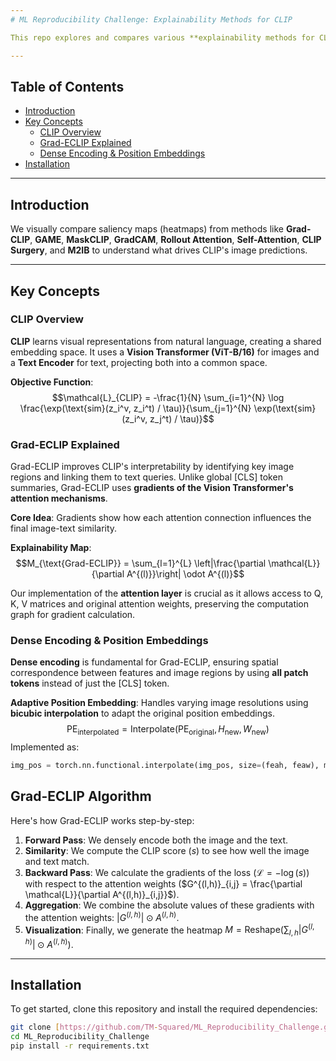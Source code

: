 ```yaml
---
# ML Reproducibility Challenge: Explainability Methods for CLIP

This repo explores and compares various **explainability methods for CLIP (Contrastive Language-Image Pre-training)** models, focusing on **Grad-ECLIP** to make CLIP's predictions more interpretable.

---
```

## Table of Contents

- [Introduction](#introduction)
- [Key Concepts](#key-concepts)
  - [CLIP Overview](#clip-overview)
  - [Grad-ECLIP Explained](#grad-eclip-explained)
  - [Dense Encoding & Position Embeddings](#dense-encoding--position-embeddings)
- [Installation](#installation)

---
## Introduction

We visually compare saliency maps (heatmaps) from methods like **Grad-CLIP**, **GAME**, **MaskCLIP**, **GradCAM**, **Rollout Attention**, **Self-Attention**, **CLIP Surgery**, and **M2IB** to understand what drives CLIP's image predictions.

---
## Key Concepts

### CLIP Overview

**CLIP** learns visual representations from natural language, creating a shared embedding space. It uses a **Vision Transformer (ViT-B/16)** for images and a **Text Encoder** for text, projecting both into a common space.

**Objective Function**:
$$\mathcal{L}_{CLIP} = -\frac{1}{N} \sum_{i=1}^{N} \log \frac{\exp(\text{sim}(z_i^v, z_i^t) / \tau)}{\sum_{j=1}^{N} \exp(\text{sim}(z_i^v, z_j^t) / \tau)}$$

### Grad-ECLIP Explained

Grad-ECLIP improves CLIP's interpretability by identifying key image regions and linking them to text queries. Unlike global [CLS] token summaries, Grad-ECLIP uses **gradients of the Vision Transformer's attention mechanisms**.

**Core Idea**: Gradients show how each attention connection influences the final image-text similarity.

**Explainability Map**:
$$M_{\text{Grad-ECLIP}} = \sum_{l=1}^{L} \left|\frac{\partial \mathcal{L}}{\partial A^{(l)}}\right| \odot A^{(l)}$$

Our implementation of the **attention layer** is crucial as it allows access to Q, K, V matrices and original attention weights, preserving the computation graph for gradient calculation.

### Dense Encoding & Position Embeddings

**Dense encoding** is fundamental for Grad-ECLIP, ensuring spatial correspondence between features and image regions by using **all patch tokens** instead of just the [CLS] token.

**Adaptive Position Embedding**: Handles varying image resolutions using **bicubic interpolation** to adapt the original position embeddings.
$$\text{PE}_{\text{interpolated}} = \text{Interpolate}(\text{PE}_{\text{original}}, H_{\text{new}}, W_{\text{new}})$$
Implemented as:
```python
img_pos = torch.nn.functional.interpolate(img_pos, size=(feah, feaw), mode='bicubic' align_corners=False)
```

## Grad-ECLIP Algorithm

Here's how Grad-ECLIP works step-by-step:

1.  **Forward Pass**: We densely encode both the image and the text.
2.  **Similarity**: We compute the CLIP score ($s$) to see how well the image and text match.
3.  **Backward Pass**: We calculate the gradients of the loss ($\mathcal{L} = -\log(s)$) with respect to the attention weights ($G^{(l,h)}_{i,j} = \frac{\partial \mathcal{L}}{\partial A^{(l,h)}_{i,j}}$).
4.  **Aggregation**: We combine the absolute values of these gradients with the attention weights: $|G^{(l,h)}| \odot A^{(l,h)}$.
5.  **Visualization**: Finally, we generate the heatmap $M = \text{Reshape}\left(\sum_{l,h} |G^{(l,h)}| \odot A^{(l,h)}\right)$.

---
## Installation

To get started, clone this repository and install the required dependencies:

```bash
git clone [https://github.com/TM-Squared/ML_Reproducibility_Challenge.git](https://github.com/TM-Squared/ML_Reproducibility_Challenge.git)
cd ML_Reproducibility_Challenge
pip install -r requirements.txt
```